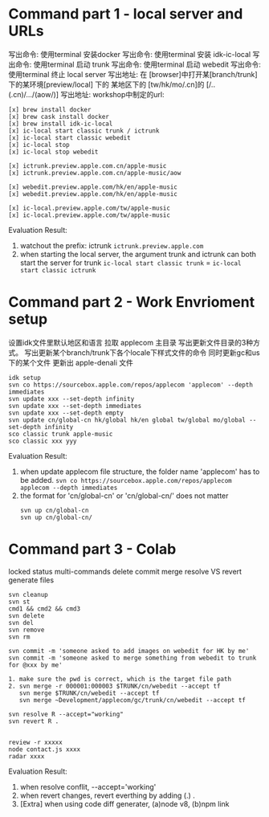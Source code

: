 # Command part 1 - local server and URLs

写出命令: 使用terminal 安装docker
写出命令: 使用terminal 安装 idk-ic-local
写出命令: 使用terminal 启动 trunk
写出命令: 使用terminal 启动 webedit
写出命令: 使用terminal 终止 local server
写出地址: 在 [browser]中打开某[branch/trunk]下的某环境[preview/local] 下的 某地区下的 [tw/hk/mo/.cn]的 [/..(.cn)/.../(aow/)]
写出地址: workshop中制定的url:

```
[x] brew install docker
[x] brew cask install docker
[x] brew install idk-ic-local
[x] ic-local start classic trunk / ictrunk
[x] ic-local start classic webedit
[x] ic-local stop
[x] ic-local stop webedit

[x] ictrunk.preview.apple.com.cn/apple-music
[x] ictrunk.preview.apple.com.cn/apple-music/aow

[x] webedit.preview.apple.com/hk/en/apple-music
[x] webedit.preview.apple.com/hk/en/apple-music

[x] ic-local.preview.apple.com/tw/apple-music
[x] ic-local.preview.apple.com/tw/apple-music
```
Evaluation Result:
1. watchout the prefix: ictrunk
```ictrunk.preview.apple.com```
2. when starting the local server, the argument trunk and ictrunk can both start the server for trunk
```ic-local start classic trunk``` = ```ic-local start classic ictrunk```

# Command part 2 - Work Envrioment setup

设置idk文件里默认地区和语言
拉取 applecom 主目录
写出更新文件目录的3种方式。
写出更新某个branch/trunk下各个locale下样式文件的命令
同时更新gc和us下的某个文件
更新出 apple-denali 文件

```
idk setup
svn co https://sourcebox.apple.com/repos/applecom 'applecom' --depth immediates
svn update xxx --set-depth infinity
svn update xxx --set-depth immediates
svn update xxx --set-depth empty
svn update cn/global-cn hk/global hk/en global tw/global mo/global --set-depth infinity
sco classic trunk apple-music
sco classic xxx yyy
```
Evaluation Result:
1. when update applecom file structure, the folder name 'applecom' has to be added.
    ```svn co https://sourcebox.apple.com/repos/applecom applecom --depth immediates```
2. the format for 'cn/global-cn' or 'cn/global-cn/' does not matter
    ```
    svn up cn/global-cn
    svn up cn/global-cn/
    ```

# Command part 3 - Colab

locked
status
multi-commands
delete
commit
merge
resolve VS revert
generate files

```
svn cleanup
svn st
cmd1 && cmd2 && cmd3
svn delete
svn del
svn remove
svn rm

svn commit -m 'someone asked to add images on webedit for HK by me'
svn commit -m 'someone asked to merge something from webedit to trunk for @xxx by me'

1. make sure the pwd is correct, which is the target file path
2. svn merge -r 000001:000003 $TRUNK/cn/webedit --accept tf
   svn merge $TRUNK/cn/webedit --accept tf
   svn merge ~Development/applecom/gc/trunk/cn/webedit --accept tf

svn resolve R --accept="working"
svn revert R .


review -r xxxxx
node contact.js xxxx
radar xxxx

```
Evaluation Result:
1. when resolve conflit, --accept='working'
2. when revert changes, revert everthing by adding (.) .
3. [Extra] when using code diff generater, (a)node v8, (b)npm link